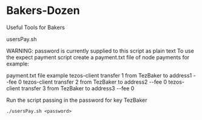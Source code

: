 # Bakers-Dozen
Useful Tools for Bakers

usersPay.sh

WARNING: password is currently supplied to this script as plain text
To use the expect payment script create a payment.txt file of node payments for example:

payment.txt file example
tezos-client transfer 1 from TezBaker to address1 --fee 0
tezos-client transfer 2 from TezBaker to address2 --fee 0
tezos-client transfer 3 from TezBaker to address3 --fee 0


Run the script passing in the password for key TezBaker
```
./usersPay.sh <password>
```

